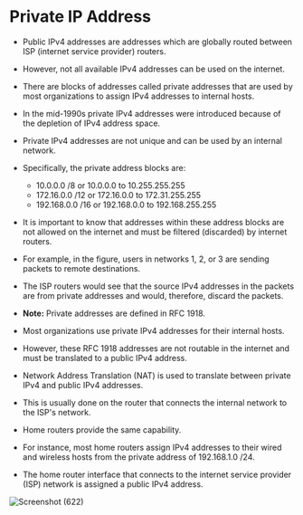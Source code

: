 # Private IP Address

- Public IPv4 addresses are addresses which are globally routed between ISP (internet service provider) routers.
- However, not all available IPv4 addresses can be used on the internet.
- There are blocks of addresses called private addresses that are used by most organizations to assign IPv4 addresses to internal hosts.
- In the mid-1990s private IPv4 addresses were introduced because of the depletion of IPv4 address space.
- Private IPv4 addresses are not unique and can be used by an internal network.
- Specifically, the private address blocks are:

    - 10.0.0.0 /8 or 10.0.0.0 to 10.255.255.255
    - 172.16.0.0 /12 or 172.16.0.0 to 172.31.255.255
    - 192.168.0.0 /16 or 192.168.0.0 to 192.168.255.255

- It is important to know that addresses within these address blocks are not allowed on the internet and must be filtered (discarded) by internet routers.
- For example, in the figure, users in networks 1, 2, or 3 are sending packets to remote destinations.
- The ISP routers would see that the source IPv4 addresses in the packets are from private addresses and would, therefore, discard the packets.
- **Note:** Private addresses are defined in RFC 1918.
- Most organizations use private IPv4 addresses for their internal hosts.
- However, these RFC 1918 addresses are not routable in the internet and must be translated to a public IPv4 address.
- Network Address Translation (NAT) is used to translate between private IPv4 and public IPv4 addresses.
- This is usually done on the router that connects the internal network to the ISP's network.
- Home routers provide the same capability.
- For instance, most home routers assign IPv4 addresses to their wired and wireless hosts from the private address of 192.168.1.0 /24.
-  The home router interface that connects to the internet service provider (ISP) network is assigned a public IPv4 address.

![Screenshot (622)](https://user-images.githubusercontent.com/63872951/172306575-295580fe-d270-42e7-b586-2b72c4455aad.png)
